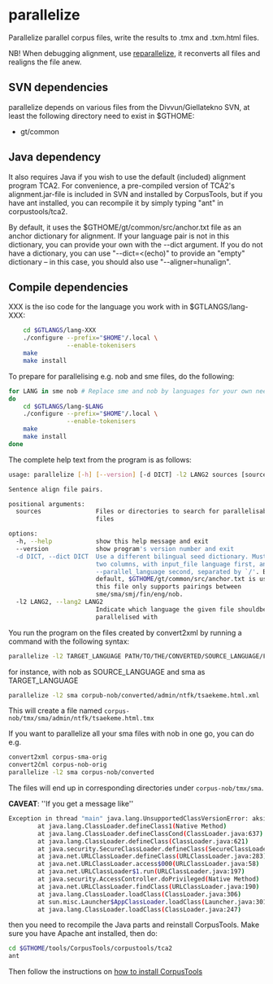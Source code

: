# parallelize

Parallelize parallel corpus files, write the results to .tmx and .txm.html
files.

NB! When debugging alignment, use [reparallelize](https://giellalt.github.io/CorpusTools/scripts/reparallelize/), it reconverts
all files and realigns the file anew.

## SVN dependencies

parallelize depends on various files from the Divvun/Giellatekno SVN, at least
the following directory need to exist in $GTHOME:

- gt/common

## Java dependency

It also requires Java if you wish to use the default (included) alignment
program TCA2. For convenience, a pre-compiled version of TCA2's
alignment.jar-file is included in SVN and installed by CorpusTools, but if you
have ant installed, you can recompile it by simply typing "ant" in
corpustools/tca2.

By default, it uses the $GTHOME/gt/common/src/anchor.txt file as an anchor
dictionary for alignment. If your language pair is not in this dictionary, you
can provide your own with the --dict argument. If you do not have a dictionary,
you can use "--dict=<(echo)" to provide an "empty" dictionary – in this case,
you should also use "--aligner=hunalign".

## Compile dependencies

XXX is the iso code for the language you work with in $GTLANGS/lang-XXX:

```sh
    cd $GTLANGS/lang-XXX
    ./configure --prefix="$HOME"/.local \
                --enable-tokenisers
    make
    make install
```

To prepare for parallelising e.g. nob and sme files, do the following:

```sh
for LANG in sme nob # Replace sme and nob by languages for your own needs
do
    cd $GTLANGS/lang-$LANG
    ./configure --prefix="$HOME"/.local \
                --enable-tokenisers
    make
    make install
done
```

The complete help text from the program is as follows:

```sh
usage: parallelize [-h] [--version] [-d DICT] -l2 LANG2 sources [sources ...]

Sentence align file pairs.

positional arguments:
  sources               Files or directories to search for parallelisable
                        files

options:
  -h, --help            show this help message and exit
  --version             show program's version number and exit
  -d DICT, --dict DICT  Use a different bilingual seed dictionary. Must have
                        two columns, with input_file language first, and
                        --parallel_language second, separated by `/'. By
                        default, $GTHOME/gt/common/src/anchor.txt is used, but
                        this file only supports pairings between
                        sme/sma/smj/fin/eng/nob.
  -l2 LANG2, --lang2 LANG2
                        Indicate which language the given file shouldbe
                        parallelised with
```

You run the program on the files created by convert2xml by running a command
with the following syntax:

```sh
parallelize -l2 TARGET_LANGUAGE PATH/TO/THE/CONVERTED/SOURCE_LANGUAGE/FILE.xml
```

for instance, with nob as SOURCE_LANGUAGE and sma as TARGET_LANGUAGE

```sh
parallelize -l2 sma corpub-nob/converted/admin/ntfk/tsaekeme.html.xml
```

This will create a file named `corpus-nob/tmx/sma/admin/ntfk/tsaekeme.html.tmx`

If you want to parallelize all your sma files with nob in one go, you can do
e.g.

```sh
convert2xml corpus-sma-orig
convert2čml corpus-nob-orig
parallelize -l2 sma corpus-nob/converted
```

The files will end up in corresponding directories under `corpus-nob/tmx/sma`.

**CAVEAT**: ''If you get a message like''

```sh
Exception in thread "main" java.lang.UnsupportedClassVersionError: aksis/alignment/Alignment : Unsupported major.minor version 51.0
        at java.lang.ClassLoader.defineClass1(Native Method)
        at java.lang.ClassLoader.defineClassCond(ClassLoader.java:637)
        at java.lang.ClassLoader.defineClass(ClassLoader.java:621)
        at java.security.SecureClassLoader.defineClass(SecureClassLoader.java:141)
        at java.net.URLClassLoader.defineClass(URLClassLoader.java:283)
        at java.net.URLClassLoader.access$000(URLClassLoader.java:58)
        at java.net.URLClassLoader$1.run(URLClassLoader.java:197)
        at java.security.AccessController.doPrivileged(Native Method)
        at java.net.URLClassLoader.findClass(URLClassLoader.java:190)
        at java.lang.ClassLoader.loadClass(ClassLoader.java:306)
        at sun.misc.Launcher$AppClassLoader.loadClass(Launcher.java:301)
        at java.lang.ClassLoader.loadClass(ClassLoader.java:247)
```

then you need to recompile the Java parts and reinstall CorpusTools. Make sure
you have Apache ant installed, then do:

```sh
cd $GTHOME/tools/CorpusTools/corpustools/tca2
ant
```

Then follow the instructions on [how to install CorpusTools](https://giellalt.github.io/CorpusTools/)
